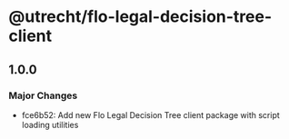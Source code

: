 # @utrecht/flo-legal-decision-tree-client

## 1.0.0

### Major Changes

- fce6b52: Add new Flo Legal Decision Tree client package with script loading utilities
